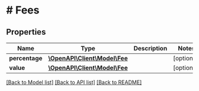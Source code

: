 # # Fees

## Properties

Name | Type | Description | Notes
------------ | ------------- | ------------- | -------------
**percentage** | [**\OpenAPI\Client\Model\Fee**](Fee.md) |  | [optional]
**value** | [**\OpenAPI\Client\Model\Fee**](Fee.md) |  | [optional]

[[Back to Model list]](../../README.md#models) [[Back to API list]](../../README.md#endpoints) [[Back to README]](../../README.md)
